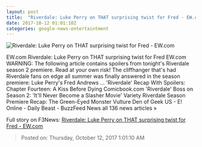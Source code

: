 ```yaml
---
layout: post
title:  "Riverdale: Luke Perry on THAT surprising twist for Fred - EW.com"
date: 2017-10-12 01:01:10Z
categories: google-news-entertaintment
---
```


![Riverdale: Luke Perry on THAT surprising twist for Fred - EW.com](http://ewedit.files.wordpress.com/2017/10/rvd201a_0124b_f.jpg?crop=0px%2C37px%2C1800px%2C946px&resize=1200%2C630)

EW.com Riverdale: Luke Perry on THAT surprising twist for Fred EW.com WARNING: The following article contains spoilers from tonight's Riverdale season 2 premiere. Read at your own risk! The cliffhanger that's had Riverdale fans on edge all summer was finally answered in the season premiere: Luke Perry's Fred Andrews ... 'Riverdale' Recap With Spoilers: Chapter Fourteen: A Kiss Before Dying Comicbook.com 'Riverdale' Boss on Season 2: 'It'll Never Become a Slasher Movie' Variety Riverdale Season Premiere Recap: The Green-Eyed Monster Vulture Den of Geek US - E! Online - Daily Beast - BuzzFeed News all 136 news articles »


Full story on F3News: [Riverdale: Luke Perry on THAT surprising twist for Fred - EW.com](http://www.f3nws.com/n/zNNuT)

> Posted on: Thursday, October 12, 2017 1:01:10 AM
